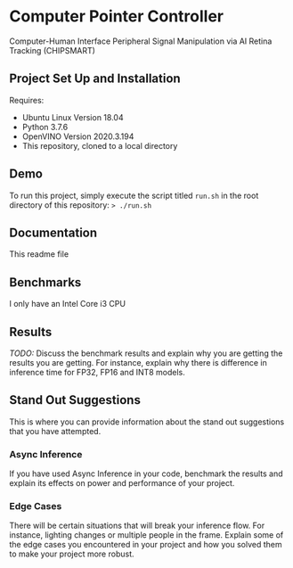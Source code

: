 # Computer Pointer Controller

Computer-Human Interface Peripheral Signal Manipulation via AI Retina Tracking (CHIPSMART)

## Project Set Up and Installation
Requires:
- Ubuntu Linux Version 18.04
- Python 3.7.6
- OpenVINO Version 2020.3.194
- This repository, cloned to a local directory

## Demo
To run this project, simply execute the script titled `run.sh` in the root directory of this repository:
`> ./run.sh`

## Documentation
This readme file

## Benchmarks
I only have an Intel Core i3 CPU

## Results
*TODO:* Discuss the benchmark results and explain why you are getting the results you are getting. For instance, explain why there is difference in inference time for FP32, FP16 and INT8 models.

## Stand Out Suggestions
This is where you can provide information about the stand out suggestions that you have attempted.

### Async Inference
If you have used Async Inference in your code, benchmark the results and explain its effects on power and performance of your project.

### Edge Cases
There will be certain situations that will break your inference flow. For instance, lighting changes or multiple people in the frame. Explain some of the edge cases you encountered in your project and how you solved them to make your project more robust.
